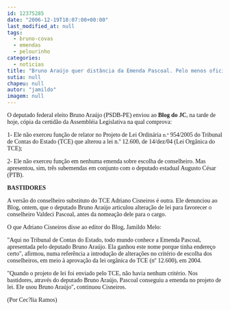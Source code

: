 ```yaml
---
id: 12375285
date: "2006-12-19T18:07:00+00:00"
last_modified_at: null
tags:
  - bruno-covas
  - emendas
  - pelourinho
categories:
  - noticias
title: "Bruno Araújo quer distância da Emenda Pascoal. Pelo menos oficialmente"
sutia: null
chapeu: null
autor: "jamildo"
imagem: null
---
```

<p><span style="font-family: Verdana;">O deputado federal eleito Bruno Ara&uacute;jo (PSDB-PE) enviou ao <strong>Blog do JC</strong>, na tarde de hoje, c&oacute;pia da certid&atilde;o da Assembl&eacute;ia Legislativa&nbsp;na qual comprova:</span></p>
<p><span style="font-family: Verdana;">1-&nbsp;Ele n&atilde;o exerceu fun&ccedil;&atilde;o de relator no Projeto de Lei Ordin&aacute;ria&nbsp;<span style="font-size: small;">n.&ordm;</span>&nbsp;954/2005 do Tribunal de Contas do Estado (TCE) que alterou a lei n.&ordm; 12.600, de 14/dez/04 (Lei Org&acirc;nica do TCE);</span></p>
<p><span style="font-family: Verdana;">2-&nbsp;Ele n&atilde;o exerceu fun&ccedil;&atilde;o em nenhuma emenda sobre escolha de conselheiro. Mas apresentou, sim, tr&ecirc;s subemendas em conjunto com o&nbsp;deputado estadual Augusto C&eacute;sar (PTB).</span></p>
<p><span style="font-family: Verdana;"><strong>BASTIDORES</strong></span></p>
<p><span style="font-family: Verdana;">A vers&atilde;o do conselheiro substituto do TCE Adriano Cisneiros&nbsp;&eacute; outra. Ele denunciou ao Blog, ontem, que o deputado Bruno Ara&uacute;jo&nbsp;articulou altera&ccedil;&atilde;o de lei para favorecer o conselheiro Valdeci Pascoal, antes da nomea&ccedil;&atilde;o dele para o cargo.</span></p>
<p><span style="font-family: Verdana;">O que Adriano Cisneiros disse ao editor do Blog, Jamildo Melo:</span></p>
<p><span style="font-family: Verdana;">"Aqui no Tribunal de Contas do Estado, todo mundo conhece a Emenda Pascoal, apresentada pelo deputado Bruno Ara&uacute;jo. Ela ganhou este nome porque tinha endere&ccedil;o certo", afirmou, numa refer&ecirc;ncia a introdu&ccedil;&atilde;o de altera&ccedil;&otilde;es no crit&eacute;rio de escolha dos conselheiros, em meio &agrave; aprova&ccedil;&atilde;o da lei org&acirc;nica do TCE (n&ordm; 12.600), em 2004.</span></p>
<p><span style="font-family: Verdana;">"Quando o projeto de lei foi enviado pelo TCE, n&atilde;o havia nenhum crit&eacute;rio. Nos bastidores, atrav&eacute;s do deputado Bruno Ara&uacute;jo, Pascoal conseguiu a emenda no projeto de lei. Ele usou Bruno Ara&uacute;jo", continuou Cisneiros.</span></p>
<p><span style="font-family: Verdana;">(Por Cec?lia Ramos)</span></p>
